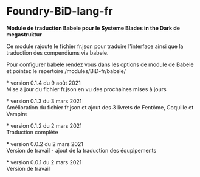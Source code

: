 # Foundry-BiD-lang-fr
<b>Module de traduction Babele pour le Systeme Blades in the Dark de megastruktur</b>

<p>Ce module rajoute le fichier fr.json pour traduire l'interface ainsi que la traduction des compendiums via babele.</p>
<p>Pour configurer babele rendez vous dans les options de module de Babele et pointez le repertoire /modules/BiD-fr/babele/</p>

<p>* version 0.1.4 du 9 août 2021<br>Mise à jour du fichier fr.json en vu des prochaines mises à jours</p>
<p>* version 0.1.3 du 3 mars 2021<br>Amélioration du fichier fr.json et ajout des 3 livrets de Fentôme, Coquille et Vampire</p>
<p>* version 0.1.2 du 2 mars 2021<br>Traduction complète</p>
<p>* version 0.0.2 du 2 mars 2021<br>Version de travail - ajout de la traduction des équpipements</p>
<p>* version 0.0.1 du 2 mars 2021<br>Version de travail</p>
